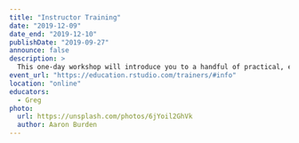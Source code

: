 ```yaml
---
title: "Instructor Training"
date: "2019-12-09"
date_end: "2019-12-10"
publishDate: "2019-09-27"
announce: false
description: >
  This one-day workshop will introduce you to a handful of practical, evidence-based teaching practices, and is the first step in becoming a certified RStudio instructor.  The training is run online for four hours each day; please fill in [this form](https://docs.google.com/forms/d/e/1FAIpQLSdnybZ-Zs64QE1h7bk67uRs1UCUi1Tibi3noefyStrTHplSDA/viewform) if you wish to take part.
event_url: "https://education.rstudio.com/trainers/#info"
location: "online"
educators:
  - Greg
photo:
  url: https://unsplash.com/photos/6jYoil2GhVk
  author: Aaron Burden
---
```

